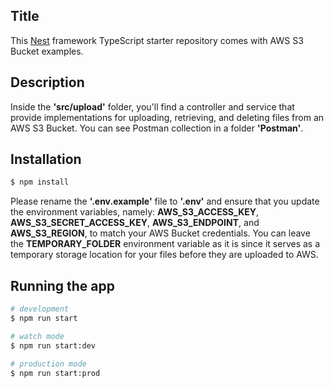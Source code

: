 
## Title

This [Nest](https://github.com/nestjs/nest) framework TypeScript starter repository comes with AWS S3 Bucket examples.


##  Description
Inside the **'src/upload'** folder, you'll find a controller and service that provide implementations for uploading, retrieving, and deleting files from an AWS S3 Bucket. You can see Postman collection in a folder **'Postman'**. 

## Installation

```bash
$ npm install
```

Please rename the **'.env.example'** file to **'.env'** and ensure that you update the environment variables, namely: **AWS_S3_ACCESS_KEY**, **AWS_S3_SECRET_ACCESS_KEY**, **AWS_S3_ENDPOINT**, and **AWS_S3_REGION**, to match your AWS Bucket credentials. You can leave the **TEMPORARY_FOLDER** environment variable as it is since it serves as a temporary storage location for your files before they are uploaded to AWS.

## Running the app

```bash
# development
$ npm run start

# watch mode
$ npm run start:dev

# production mode
$ npm run start:prod
```




